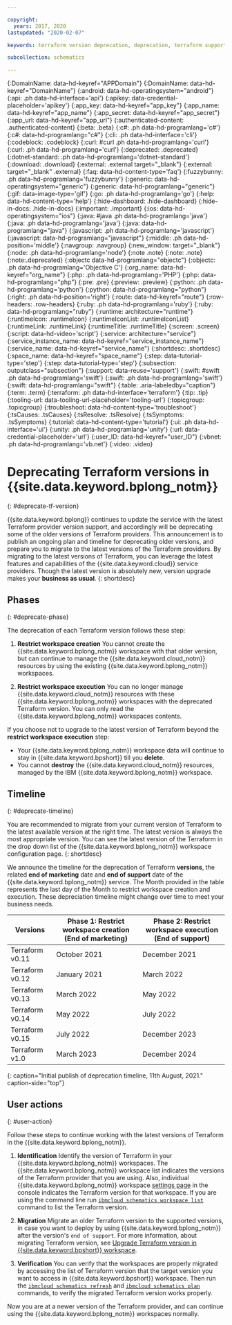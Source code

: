 ```yaml
---

copyright:
  years: 2017, 2020
lastupdated: "2020-02-07"

keywords: terraform version deprecation, deprecation, terraform support schematics

subcollection: schematics

---
```


{:DomainName: data-hd-keyref="APPDomain"}
{:DomainName: data-hd-keyref="DomainName"}
{:android: data-hd-operatingsystem="android"}
{:api: .ph data-hd-interface='api'}
{:apikey: data-credential-placeholder='apikey'}
{:app_key: data-hd-keyref="app_key"}
{:app_name: data-hd-keyref="app_name"}
{:app_secret: data-hd-keyref="app_secret"}
{:app_url: data-hd-keyref="app_url"}
{:authenticated-content: .authenticated-content}
{:beta: .beta}
{:c#: .ph data-hd-programlang='c#'}
{:c#: data-hd-programlang="c#"}
{:cli: .ph data-hd-interface='cli'}
{:codeblock: .codeblock}
{:curl: #curl .ph data-hd-programlang='curl'}
{:curl: .ph data-hd-programlang='curl'}
{:deprecated: .deprecated}
{:dotnet-standard: .ph data-hd-programlang='dotnet-standard'}
{:download: .download}
{:external: .external target="_blank"}
{:external: target="_blank" .external}
{:faq: data-hd-content-type='faq'}
{:fuzzybunny: .ph data-hd-programlang='fuzzybunny'}
{:generic: data-hd-operatingsystem="generic"}
{:generic: data-hd-programlang="generic"}
{:gif: data-image-type='gif'}
{:go: .ph data-hd-programlang='go'}
{:help: data-hd-content-type='help'}
{:hide-dashboard: .hide-dashboard}
{:hide-in-docs: .hide-in-docs}
{:important: .important}
{:ios: data-hd-operatingsystem="ios"}
{:java: #java .ph data-hd-programlang='java'}
{:java: .ph data-hd-programlang='java'}
{:java: data-hd-programlang="java"}
{:javascript: .ph data-hd-programlang='javascript'}
{:javascript: data-hd-programlang="javascript"}
{:middle: .ph data-hd-position='middle'}
{:navgroup: .navgroup}
{:new_window: target="_blank"}
{:node: .ph data-hd-programlang='node'}
{:note .note}
{:note: .note}
{:note:.deprecated}
{:objectc data-hd-programlang="objectc"}
{:objectc: .ph data-hd-programlang='Objective C'}
{:org_name: data-hd-keyref="org_name"}
{:php: .ph data-hd-programlang='PHP'}
{:php: data-hd-programlang="php"}
{:pre: .pre}
{:preview: .preview}
{:python: .ph data-hd-programlang='python'}
{:python: data-hd-programlang="python"}
{:right: .ph data-hd-position='right'}
{:route: data-hd-keyref="route"}
{:row-headers: .row-headers}
{:ruby: .ph data-hd-programlang='ruby'}
{:ruby: data-hd-programlang="ruby"}
{:runtime: architecture="runtime"}
{:runtimeIcon: .runtimeIcon}
{:runtimeIconList: .runtimeIconList}
{:runtimeLink: .runtimeLink}
{:runtimeTitle: .runtimeTitle}
{:screen: .screen}
{:script: data-hd-video='script'}
{:service: architecture="service"}
{:service_instance_name: data-hd-keyref="service_instance_name"}
{:service_name: data-hd-keyref="service_name"}
{:shortdesc: .shortdesc}
{:space_name: data-hd-keyref="space_name"}
{:step: data-tutorial-type='step'}
{:step: data-tutorial-type='step'} 
{:subsection: outputclass="subsection"}
{:support: data-reuse='support'}
{:swift: #swift .ph data-hd-programlang='swift'}
{:swift: .ph data-hd-programlang='swift'}
{:swift: data-hd-programlang="swift"}
{:table: .aria-labeledby="caption"}
{:term: .term}
{:terraform: .ph data-hd-interface='terraform'}
{:tip: .tip}
{:tooling-url: data-tooling-url-placeholder='tooling-url'}
{:topicgroup: .topicgroup}
{:troubleshoot: data-hd-content-type='troubleshoot'}
{:tsCauses: .tsCauses}
{:tsResolve: .tsResolve}
{:tsSymptoms: .tsSymptoms}
{:tutorial: data-hd-content-type='tutorial'}
{:ui: .ph data-hd-interface='ui'}
{:unity: .ph data-hd-programlang='unity'}
{:url: data-credential-placeholder='url'}
{:user_ID: data-hd-keyref="user_ID"}
{:vbnet: .ph data-hd-programlang='vb.net'}
{:video: .video}


# Deprecating Terraform versions in {{site.data.keyword.bplong_notm}}
{: #deprecate-tf-version}

{{site.data.keyword.bplong}} continues to update the service with the latest Terraform provider version support, and accordingly will be deprecating some of the older versions of Terraform providers. This announcement is to publish an ongoing plan and timeline for deprecating older versions, and prepare you to migrate to the latest versions of the Terraform providers. By migrating to the latest versions of Terraform, you can leverage the latest features and capabilities of the {{site.data.keyword.cloud}} service providers. Though the latest version is absolutely new, version upgrade makes your **business as usual**.
{: shortdesc}

## Phases
{: #deprecate-phase}

The deprecation of each Terraform version follows these step:
1. **Restrict workspace creation** You cannot create the {{site.data.keyword.bplong_notm}} workspace with that older version, but can continue to manage the {{site.data.keyword.cloud_notm}} resources by using the existing {{site.data.keyword.bplong_notm}} workspaces.

2. **Restrict workspace execution** You can no longer manage {{site.data.keyword.cloud_notm}} resources with these {{site.data.keyword.bplong_notm}} workspaces with the deprecated Terraform version. You can only read the {{site.data.keyword.bplong_notm}} workspaces contents.

If you choose not to upgrade to the latest version of Terraform beyond the **restrict workspace execution** step:
- Your {{site.data.keyword.bplong_notm}} workspace data will continue to stay in {{site.data.keyword.bpshort}} till you **delete**.
- You cannot **destroy** the {{site.data.keyword.cloud_notm}} resources, managed by the IBM {{site.data.keyword.bplong_notm}} workspace.


## Timeline
{: #deprecate-timeline} 

You are recommended to migrate from your current version of Terraform to the latest available version at the right time. The latest version is always the most appropriate version. You can see the latest version of the Terraform in the drop down list of the {{site.data.keyword.bplong_notm}} workspace configuration page.
{: shortdesc}

We announce the timeline for the deprecation of Terraform **versions**, the related **end of marketing** date and **end of support** date of the {{site.data.keyword.bplong_notm}} service. The Month provided in the table represents the last day of the Month to restrict workspace creation and execution. These depreciation timeline might change over time to meet your business needs. 


| Versions | Phase 1: Restrict workspace creation (End of marketing) | Phase 2: Restrict workspace execution (End of support)|
| ----- | ------ | ----- |
| Terraform v0.11 | October 2021 | December 2021 |
| Terraform v0.12 | January 2021 | March 2022 |
| Terraform v0.13 | March 2022 | May 2022 |
| Terraform v0.14 | May 2022 | July 2022 |
| Terraform v0.15 | July 2022 | December 2023 |
| Terraform v1.0  | March 2023 | December 2024 |
{: caption="Initial publish of deprecation timeline, 11th August, 2021." caption-side="top"}


## User actions
{: #user-action}

Follow these steps to continue working with the latest versions of Terraform in the {{site.data.keyword.bplong_notm}}.

1. **Identification** Identify the version of Terraform in your {{site.data.keyword.bplong_notm}} workspaces. The {{site.data.keyword.bplong_notm}} workspace list indicates the versions of the Terraform provider that you are using. Also, individual {{site.data.keyword.bplong_notm}} workspace [settings page](/docs/schematics?topic=schematics-workspace-setup&interface=ui#import-template) in the console indicates the Terraform version for that workspace. If you are using the command line run [`ibmcloud schematics workspace list`](/docs/schematics?topic=schematics-schematics-cli-reference#schematics-workspace-list) command to list the Terraform version.

2. **Migration** Migrate an older Terraform version to the supported versions, in case you want to deploy by using {{site.data.keyword.bplong_notm}} after the version's `end of support`. For more information, about migrating Terraform version, see [Upgrade Terraform version in {{site.data.keyword.bpshort}} workspace](/docs/schematics?topic=schematics-migrating-terraform-version#migrate-steps).

3. **Verification** You can verify that the workspaces are properly migrated by accessing the list of Terraform version that the target version you want to access in {{site.data.keyword.bpshort}} workspace. Then run the [`ibmcloud schematics refresh`](/docs/schematics?topic=schematics-schematics-cli-reference#schematics-refresh) and [`ibmcloud schematics plan`](/docs/schematics?topic=schematics-schematics-cli-reference#schematics-plan) commands, to verify the migrated Terraform version works properly.

Now you are at a newer version of the Terraform provider, and can continue using the {{site.data.keyword.bplong_notm}} workspaces normally.